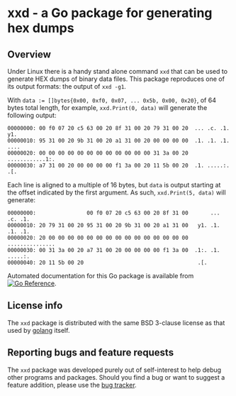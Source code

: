 # xxd - a Go package for generating hex dumps

## Overview

Under Linux there is a handy stand alone command `xxd` that can be
used to generate HEX dumps of binary data files. This package
reproduces one of its output formats: the output of `xxd -g1`.

With `data := []bytes{0x00, 0xf0, 0x07, ... 0x5b, 0x00, 0x20}`, of 64
bytes total length, for example, `xxd.Print(0, data)` will generate
the following output:
```
00000000: 00 f0 07 20 c5 63 00 20 8f 31 00 20 79 31 00 20  ... .c. .1. y1. 
00000010: 95 31 00 20 9b 31 00 20 a1 31 00 20 00 00 00 00  .1. .1. .1. ....
00000020: 00 00 00 00 00 00 00 00 00 00 00 00 31 3a 00 20  ............1:. 
00000030: a7 31 00 20 00 00 00 00 f1 3a 00 20 11 5b 00 20  .1. .....:. .[. 
```

Each line is aligned to a multiple of 16 bytes, but `data` is output
starting at the offset indicated by the first argument. As such,
`xxd.Print(5, data)` will generate:
```
00000000:                00 f0 07 20 c5 63 00 20 8f 31 00       ... .c. .1.
00000010: 20 79 31 00 20 95 31 00 20 9b 31 00 20 a1 31 00   y1. .1. .1. .1.
00000020: 20 00 00 00 00 00 00 00 00 00 00 00 00 00 00 00   ...............
00000030: 00 31 3a 00 20 a7 31 00 20 00 00 00 00 f1 3a 00  .1:. .1. .....:.
00000040: 20 11 5b 00 20                                    .[. 
```

Automated documentation for this Go package is available from [![Go
Reference](https://pkg.go.dev/badge/zappem.net/pub/debug/xxd.svg)](https://pkg.go.dev/zappem.net/pub/debug/xxd).

## License info

The `xxd` package is distributed with the same BSD 3-clause license
as that used by [golang](https://golang.org/LICENSE) itself.

## Reporting bugs and feature requests

The `xxd` package was developed purely out of self-interest to help
debug other programs and packages. Should you find a bug or want to
suggest a feature addition, please use the [bug
tracker](https://github.com/tinkerator/xxd/issues).
